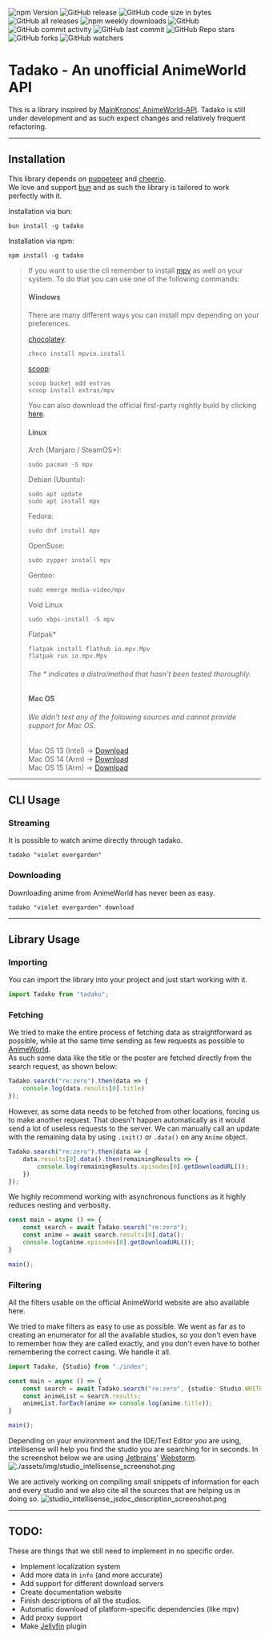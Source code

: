 ![npm Version](https://img.shields.io/badge/npm-v11.0.0-informational?style=for-the-badge&logo=npm)
![GitHub release ](https://img.shields.io/github/v/release/elpideus/tadako?include_prereleases&style=for-the-badge&logo=github)
![GitHub code size in bytes](https://img.shields.io/github/languages/code-size/elpideus/tadako?style=for-the-badge&logo=github)
![GitHub all releases](https://img.shields.io/github/downloads/elpideus/tadako/total?style=for-the-badge&logo=github)
![npm weekly downloads](https://img.shields.io/npm/dt/tadako?label=Weekly%20Downloads&style=for-the-badge&logo=npm)
![GitHub](https://img.shields.io/github/license/elpideus/tadako?style=for-the-badge)
![GitHub commit activity](https://img.shields.io/github/commit-activity/y/elpideus/tadako?style=for-the-badge&label=Updates%20Frequency)
![GitHub last commit](https://img.shields.io/github/last-commit/elpideus/tadako?style=for-the-badge&label=Updated)
![GitHub Repo stars](https://img.shields.io/github/stars/elpideus/tadako?label=Stars&style=for-the-badge&logo=github)
![GitHub forks](https://img.shields.io/github/forks/elpideus/tadako?label=Forks&style=for-the-badge&logo=github)
![GitHub watchers](https://img.shields.io/github/watchers/elpideus/tadako?label=Watchers&style=for-the-badge&logo=github)

# Tadako - An unofficial AnimeWorld API

This is a library inspired by [MainKronos' AnimeWorld-API](https://github.com/MainKronos/AnimeWorld-API).
Tadako is still under development and as such expect changes and relatively frequent refactoring.

---

## Installation
This library depends on [puppeteer](https://github.com/puppeteer/puppeteer/) and [cheerio](https://github.com/cheeriojs/cheerio).\
We love and support [bun](https://bun.sh/) and as such the library is tailored to work perfectly with it.

Installation via bun:
```shell script
bun install -g tadako
```

Installation via npm:
```shell script
npm install -g tadako
```

> If you want to use the cli remember to install [mpv](https://mpv.io/) as well on your system. To do that you can use one
> of the following commands:
>
> #### Windows
> There are many different ways you can install mpv depending on your preferences.
>
> [chocolatey](https://chocolatey.org/):
> ```shell
> choco install mpvio.install
> ```
> 
> [scoop](https://scoop.sh/):
> ```shell
> scoop bucket add extras
> scoop install extras/mpv
> ```
> You can also download the official first-party nightly build by clicking [here](https://nightly.link/mpv-player/mpv/workflows/build/master/mpv-x86_64-windows-msvc.zip).
>
> #### Linux
> 
> Arch (Manjaro / SteamOS*): 
> ```shell
> sudo pacman -S mpv
> ```
> 
> Debian (Ubuntu):
> ```shell
> sudo apt update
> sudo apt install mpv
> ```
> 
> Fedora:
> ```shell
> sudo dnf install mpv
> ```
> 
> OpenSuse:
> ```shell
> sudo zypper install mpv
> ```
> 
> Gentoo:
> ```shell
> sudo emerge media-video/mpv
> ```
> 
> Void Linux
> ```shell
> sudo xbps-install -S mpv
> ```
>
> Flatpak*
> ```shell
> flatpak install flathub io.mpv.Mpv
> flatpak run io.mpv.Mpv
>  ```
>
> ###### The * indicates a distro/method that hasn't been tested thoroughly.
> 
> #### Mac OS
> ###### We didn't test any of the following sources and cannot provide support for Mac OS.
> Mac OS 13 (Intel) -> [Download](https://nightly.link/mpv-player/mpv/workflows/build/master/mpv-macos-13-intel.zip) \
> Mac OS 14 (Arm) -> [Download](https://nightly.link/mpv-player/mpv/workflows/build/master/mpv-macos-14-arm.zip) \
> Mac OS 15 (Arm) -> [Download](https://nightly.link/mpv-player/mpv/workflows/build/master/mpv-macos-15-arm.zip)

---

## CLI Usage

### Streaming
It is possible to watch anime directly through tadako.
```shell
tadako "violet evergarden"
```

### Downloading
Downloading anime from AnimeWorld has never been as easy.
```shell
tadako "violet evergarden" download
```

---

## Library Usage

### Importing
You can import the library into your project and just start working with it.

```typescript
import Tadako from "tadako";
```

### Fetching
We tried to make the entire process of fetching data as straightforward as possible, while at the 
same time sending as few requests as possible to [AnimeWorld](https://animeworld.so).\
As such some data like the title or the poster are fetched directly from the search request, as shown below:

```typescript
Tadako.search("re:zero").then(data => {
    console.log(data.results[0].title)
});
```

However, as some data needs to be fetched from other locations, forcing us to make another request. That doesn't happen
automatically as it would send a lot of useless requests to the server. We can manually call an update with the
remaining data by using `.init()` or `.data()` on any `Anime` object. 

```typescript
Tadako.search("re:zero").then(data => {
    data.results[0].data().then(remainingResults => {
        console.log(remainingResults.episodes[0].getDownloadURL());
    })
});
```

We highly recommend working with asynchronous functions as it highly reduces nesting and verbosity.

```typescript
const main = async () => {
    const search = await Tadako.search("re:zero");
    const anime = await search.results[0].data();
    console.log(anime.episodes[0].getDownloadURL());
}

main();
```

### Filtering

All the filters usable on the official AnimeWorld website are also available here.

We tried to make filters as easy to use as possible. We went as far as to creating an
enumerator for all the available studios, so you don't even have to remember how they are called exactly, and you don't
even have to bother remembering the correct casing. We handle it all.

```typescript
import Tadako, {Studio} from "./index";

const main = async () => {
    const search = await Tadako.search("re:zero", {studio: Studio.WHITE_FOX});
    const animeList = search.results;
    animeList.forEach(anime => console.log(anime.title));
}

main();
```

Depending on your environment and the IDE/Text Editor you are using, intellisense will help you find the studio you are
searching for in seconds. In the screenshot below we are using [Jetbrains](https://www.jetbrains.com/)' 
[Webstorm](https://www.jetbrains.com/webstorm/).
![./assets/img/studio_intellisense_screenshot.png](assets/img/studio_intellisense_screenshot.png)

We are actively working on compiling small snippets of information for each and every studio and we also cite all the
sources that are helping us in doing so.
![studio_intellisense_jsdoc_description_screenshot.png](assets/img/studio_intellisense_jsdoc_description_screenshot.png)

---

## TODO:

These are things that we still need to implement in no specific order.

- Implement localization system
- Add more data in `info` (and more accurate)
- Add support for different download servers
- Create documentation website
- Finish descriptions of all the studios.
- Automatic download of platform-specific dependencies (like mpv)
- Add proxy support
- Make [Jellyfin](https://jellyfin.org/) plugin